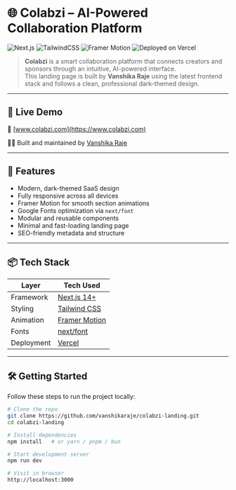 # 🌐 Colabzi – AI-Powered Collaboration Platform

![Next.js](https://img.shields.io/badge/Built%20with-Next.js-000?style=for-the-badge&logo=next.js)
![TailwindCSS](https://img.shields.io/badge/Styled%20with-TailwindCSS-06B6D4?style=for-the-badge&logo=tailwindcss)
![Framer Motion](https://img.shields.io/badge/Animated%20with-Framer%20Motion-5C0BE6?style=for-the-badge&logo=framer)
![Deployed on Vercel](https://img.shields.io/badge/Deployed-Vercel-000?style=for-the-badge&logo=vercel)

> **Colabzi** is a smart collaboration platform that connects creators and sponsors through an intuitive, AI-powered interface.  
> This landing page is built by **Vanshika Raje** using the latest frontend stack and follows a clean, professional dark-themed design.

---

## 🚀 Live Demo

🔗 [www.colabzi.com](https://www.colabzi.com)

🧑‍💻 Built and maintained by [Vanshika Raje](https://github.com/vanshikaraje)

---

## 🎯 Features

- Modern, dark-themed SaaS design
- Fully responsive across all devices
- Framer Motion for smooth section animations
- Google Fonts optimization via `next/font`
- Modular and reusable components
- Minimal and fast-loading landing page
- SEO-friendly metadata and structure

---

## 📦 Tech Stack

| Layer       | Tech Used                          |
|-------------|------------------------------------|
| Framework   | [Next.js 14+](https://nextjs.org/) |
| Styling     | [Tailwind CSS](https://tailwindcss.com/) |
| Animation   | [Framer Motion](https://www.framer.com/motion/) |
| Fonts       | [next/font](https://nextjs.org/docs/pages/building-your-application/optimizing/fonts) |
| Deployment  | [Vercel](https://vercel.com/)      |

---

## 🛠️ Getting Started

Follow these steps to run the project locally:

```bash
# Clone the repo
git clone https://github.com/vanshikaraje/colabzi-landing.git
cd colabzi-landing

# Install dependencies
npm install   # or yarn / pnpm / bun

# Start development server
npm run dev

# Visit in browser
http://localhost:3000
